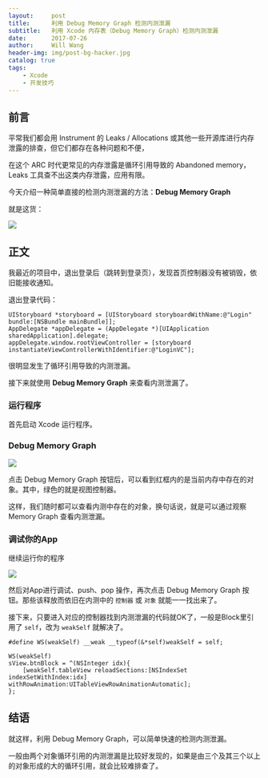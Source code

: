 ```yaml
---
layout:     post
title:      利用 Debug Memory Graph 检测内测泄漏
subtitle:   利用 Xcode 内存表（Debug Memory Graph）检测内测泄漏
date:       2017-07-26
author:     Will Wang
header-img: img/post-bg-hacker.jpg
catalog: true
tags:
    - Xcode
    - 开发技巧
---
```



## 前言


平常我们都会用 Instrument 的 Leaks / Allocations 或其他一些开源库进行内存泄露的排查，但它们都存在各种问题和不便，

在这个 ARC 时代更常见的内存泄露是循环引用导致的 Abandoned memory，Leaks 工具查不出这类内存泄露，应用有限。

今天介绍一种简单直接的检测内测泄漏的方法：**Debug Memory Graph**

就是这货：

![](https://ws4.sinaimg.cn/large/006tNc79gy1fhxct12udnj311x0s3grw.jpg)

## 正文

我最近的项目中，退出登录后（跳转到登录页），发现首页控制器没有被销毁，依旧能接收通知。

退出登录代码：

```objc
UIStoryboard *storyboard = [UIStoryboard storyboardWithName:@"Login" bundle:[NSBundle mainBundle]];
AppDelegate *appDelegate = (AppDelegate *)[UIApplication sharedApplication].delegate;
appDelegate.window.rootViewController = [storyboard instantiateViewControllerWithIdentifier:@"LoginVC"];
```

很明显发生了循环引用导致的内测泄漏。

接下来就使用 **Debug Memory Graph** 来查看内测泄漏了。

### 运行程序

首先启动 Xcode 运行程序。

### Debug Memory Graph

![](https://ws3.sinaimg.cn/large/006tNc79gy1fhxend1a8aj315y0s3gw5.jpg)

点击 Debug Memory Graph 按钮后，可以看到红框内的是当前内存中存在的对象。其中，绿色的就是视图控制器。

这样，我们随时都可以查看内测中存在的对象，换句话说，就是可以通过观察 Memory Graph 查看内测泄漏。

### 调试你的App

继续运行你的程序

![](https://ws2.sinaimg.cn/large/006tNc79gy1fhxeuh1np5j30v90kvn03.jpg)

然后对App进行调试、push、pop 操作，再次点击 Debug Memory Graph 按钮。那些该释放而依旧在内测中的 `控制器` 或 `对象` 就能一一找出来了。

接下来，只要进入对应的控制器找到内测泄漏的代码就OK了，一般是Block里引用了 `self`，改为 `weakSelf` 就解决了。

```objc
#define WS(weakSelf) __weak __typeof(&*self)weakSelf = self;

WS(weakSelf)
sView.btnBlock = ^(NSInteger idx){
    [weakSelf.tableView reloadSections:[NSIndexSet indexSetWithIndex:idx] withRowAnimation:UITableViewRowAnimationAutomatic];
};
```

## 结语

就这样，利用 Debug Memory Graph，可以简单快速的检测内测泄漏。

一般由两个对象循环引用的内测泄漏是比较好发现的，如果是由三个及其三个以上的对象形成的大的循环引用，就会比较难排查了。
